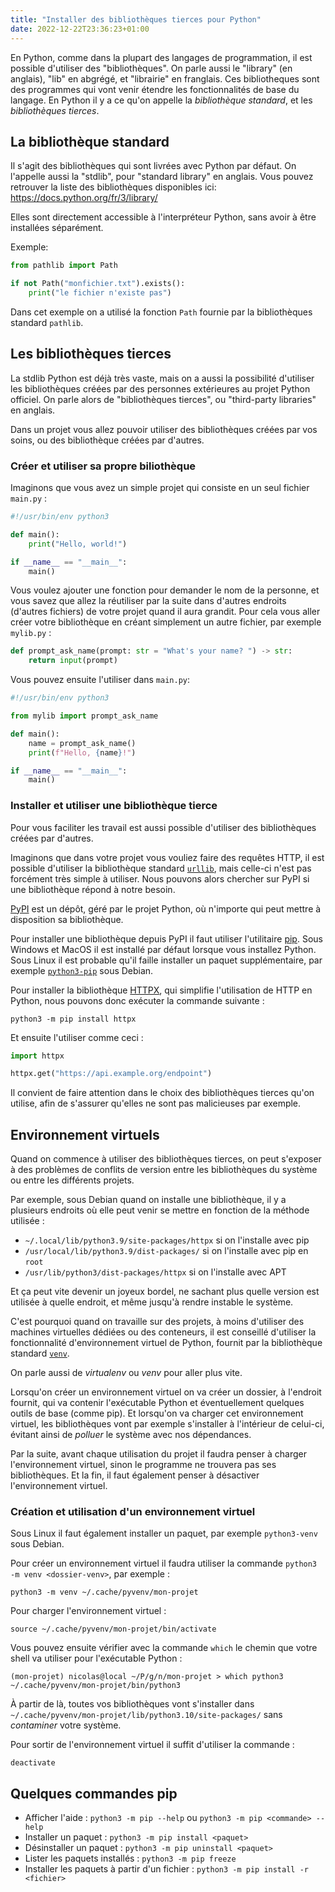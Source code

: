 ```yaml
---
title: "Installer des bibliothèques tierces pour Python"
date: 2022-12-22T23:36:23+01:00
---
```


En Python, comme dans la plupart des langages de programmation, il est possible
d'utiliser des "bibliothèques". On parle aussi le "library" (en anglais), "lib"
en abgrégé, et "librairie" en franglais. Ces bibliotheques sont des programmes
qui vont venir étendre les fonctionnalités de base du langage. En Python il y a
ce qu'on appelle la *bibliothèque standard*, et les *bibliothèques tierces*.

## La bibliothèque standard

Il s'agit des bibliothèques qui sont livrées avec Python par défaut. On
l'appelle aussi la "stdlib", pour "standard library" en anglais. Vous pouvez
retrouver la liste des bibliothèques disponibles ici:
<https://docs.python.org/fr/3/library/>

Elles sont directement accessible à l'interpréteur Python, sans avoir à être
installées séparément.

Exemple:

```python
from pathlib import Path

if not Path("monfichier.txt").exists():
    print("le fichier n'existe pas")
```

Dans cet exemple on a utilisé la fonction `Path` fournie par la bibliothèques
standard `pathlib`.

## Les bibliothèques tierces

La stdlib Python est déjà très vaste, mais on a aussi la possibilité d'utiliser
les bibliothèques créées par des personnes extérieures au projet Python
officiel. On parle alors de "bibliothèques tierces", ou "third-party libraries"
en anglais.

Dans un projet vous allez pouvoir utiliser des bibliothèques créées par vos
soins, ou des bibliothèque créées par d'autres.

### Créer et utiliser sa propre biliothèque

Imaginons que vous avez un simple projet qui consiste en un seul fichier
`main.py` :

```python
#!/usr/bin/env python3

def main():
    print("Hello, world!")

if __name__ == "__main__":
    main()
```

Vous voulez ajouter une fonction pour demander le nom de la personne, et vous
savez que allez la réutiliser par la suite dans d'autres endroits (d'autres
fichiers) de votre projet quand il aura grandit. Pour cela vous aller
créer votre bibliothèque en créant simplement un autre fichier, par exemple
`mylib.py` :

```python
def prompt_ask_name(prompt: str = "What's your name? ") -> str:
    return input(prompt)
```

Vous pouvez ensuite l'utiliser dans `main.py`:

```python
#!/usr/bin/env python3

from mylib import prompt_ask_name

def main():
    name = prompt_ask_name()
    print(f"Hello, {name}!")

if __name__ == "__main__":
    main()
```

### Installer et utiliser une bibliothèque tierce

Pour vous faciliter les travail est aussi possible d'utiliser des bibliothèques
créées par d'autres.

Imaginons que dans votre projet vous vouliez faire des requêtes HTTP, il est
possible d'utiliser la bibliothèque standard
[`urllib`](https://docs.python.org/fr/3/library/urllib.html), mais celle-ci
n'est pas forcément très simple à utiliser. Nous pouvons alors chercher sur
PyPI si une bibliothèque répond à notre besoin.

[PyPI](https://pypi.org) est un dépôt, géré par le projet Python, où n'importe
qui peut mettre à disposition sa bibliothèque.

Pour installer une bibliothèque depuis PyPI il faut utiliser l'utilitaire
[pip](https://pip.pypa.io/en/stable/). Sous Windows et MacOS il est installé
par défaut lorsque vous installez Python. Sous Linux il est probable qu'il
faille installer un paquet supplémentaire, par exemple
[`python3-pip`](https://tracker.debian.org/pkg/python3-pip) sous Debian.

Pour installer la bibliothèque [HTTPX](https://pypi.org/project/httpx/),
qui simplifie l'utilisation de HTTP en Python, nous pouvons donc exécuter la
commande suivante :

```shell
python3 -m pip install httpx
```

Et ensuite l'utiliser comme ceci :

```python
import httpx

httpx.get("https://api.example.org/endpoint")
```

Il convient de faire attention dans le choix des bibliothèques tierces qu'on
utilise, afin de s'assurer qu'elles ne sont pas malicieuses par exemple.

## Environnement virtuels

Quand on commence à utiliser des bibliothèques tierces, on peut s'exposer à
des problèmes de conflits de version entre les bibliothèques du système ou
entre les différents projets.

Par exemple, sous Debian quand on installe une bibliothèque, il y a plusieurs
endroits où elle peut venir se mettre en fonction de la méthode utilisée :

* `~/.local/lib/python3.9/site-packages/httpx` si on l'installe avec pip
* `/usr/local/lib/python3.9/dist-packages/` si on l'installe avec pip en `root`
* `/usr/lib/python3/dist-packages/httpx` si on l'installe avec APT

Et ça peut vite devenir un joyeux bordel, ne sachant plus quelle version
est utilisée à quelle endroit, et même jusqu'à rendre instable le système.

C'est pourquoi quand on travaille sur des projets, à moins d'utiliser des
machines virtuelles dédiées ou des conteneurs, il est conseillé d'utiliser la
fonctionnalité d'environnement virtuel de Python, fournit par la bibliothèque
standard [`venv`](https://docs.python.org/fr/3/library/venv.html).

On parle aussi de *virtualenv* ou *venv* pour aller plus vite.

Lorsqu'on créer un environnement virtuel on va créer un dossier, à l'endroit
fournit, qui va contenir l'exécutable Python et éventuellement quelques outils
de base (comme pip). Et lorsqu'on va charger cet environnement virtuel, les
bibliothèques vont par exemple s'installer à l'intérieur de celui-ci, évitant
ainsi de *polluer* le système avec nos dépendances.

Par la suite, avant chaque utilisation du projet il faudra penser à charger
l'environnement virtuel, sinon le programme ne trouvera pas ses bibliothèques.
Et la fin, il faut également penser à désactiver l'environnement virtuel.

### Création et utilisation d'un environnement virtuel

Sous Linux il faut également installer un paquet, par exemple `python3-venv`
sous Debian.

Pour créer un environnement virtuel il faudra utiliser la commande `python3 -m
venv <dossier-venv>`, par exemple :

```shell
python3 -m venv ~/.cache/pyvenv/mon-projet
```

Pour charger l'environnement virtuel :

```shell
source ~/.cache/pyvenv/mon-projet/bin/activate
```

Vous pouvez ensuite vérifier avec la commande `which` le chemin que votre shell
va utiliser pour l'exécutable Python :

```shell
(mon-projet) nicolas@local ~/P/g/n/mon-projet > which python3
~/.cache/pyvenv/mon-projet/bin/python3
```

À partir de là, toutes vos bibliothèques vont s'installer dans
`~/.cache/pyvenv/mon-projet/lib/python3.10/site-packages/` sans *contaminer*
votre système.

Pour sortir de l'environnement virtuel il suffit d'utiliser la commande :

```shell
deactivate
```

## Quelques commandes pip

* Afficher l'aide : `python3 -m pip --help` ou `python3 -m pip <commande> --help`
* Installer un paquet : `python3 -m pip install <paquet>`
* Désinstaller un paquet : `python3 -m pip uninstall <paquet>`
* Lister les paquets installés : `python3 -m pip freeze`
* Installer les paquets à partir d'un fichier : `python3 -m pip install -r <fichier>`

